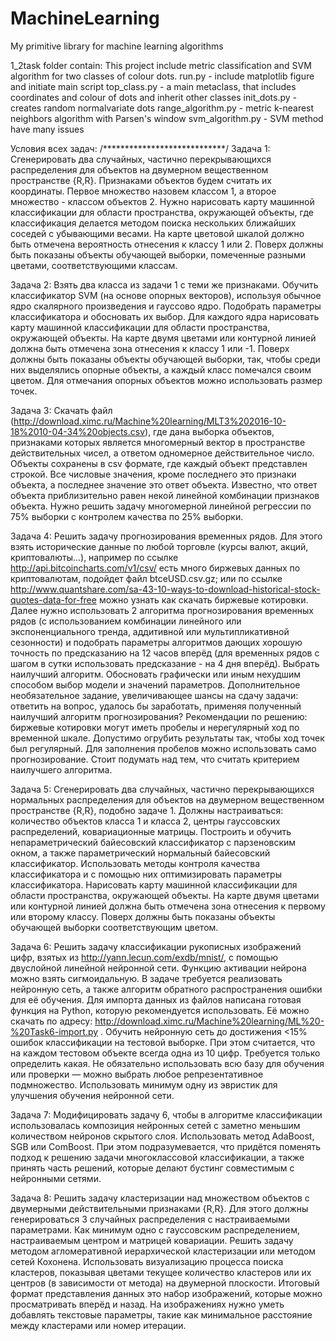# MachineLearning
My primitive library for machine learning algorithms

1_2task folder contain:
This project include metric classification and SVM algorithm for two classes of colour dots. 
run.py - include matplotlib figure and initiate main script
top_class.py - a main metaclass, that includes coordinates and colour of dots and inherit other classes
init_dots.py - creates random normalvariate dots
range_algorithm.py - metric k-nearest neighbors algorithm with Parsen's window
svm_algorithm.py - SVM method have many issues

Условия всех задач:
/****************************/
Задача 1: Сгенерировать два случайных, частично перекрывающихся распределения для объектов на двумерном вещественном пространстве {R,R}. Признаками объектов будем считать их координаты. Первое множество назовем классом 1, а второе множество - классом объектов 2. Нужно нарисовать карту машинной классификации для области пространства, окружающей объекты, где классификация делается методом поиска нескольких ближайших соседей с убывающими весами. На карте цветовой шкалой должно быть отмечена вероятность отнесения к классу 1 или 2. Поверх должны быть показаны объекты обучающей выборки, помеченные разными цветами, соответствующими классам.

Задача 2: Взять два класса из задачи 1 с теми же признаками. Обучить классификатор SVM (на основе опорных векторов), используя обычное ядро скалярного произведения и гауссово ядро. Подобрать параметры классификатора и обосновать их выбор. Для каждого ядра нарисовать карту машинной классификации для области пространства, окружающей объекты. На карте двумя цветами или контурной линией должна быть отмечена зона отнесения к классу 1 или -1. Поверх должны быть показаны объекты обучающей выборки, так, чтобы среди них выделялись опорные объекты, а каждый класс помечался своим цветом. Для отмечания опорных объектов можно использовать размер точек.

Задача 3: Скачать файл (http://download.ximc.ru/Machine%20learning/MLT3%202016-10-18%2010-04-34%20objects.csv), где дана выборка объектов, признаками которых является многомерный вектор в пространстве действительных чисел, а ответом одномерное действительное число. Объекты сохранены в csv формате, где каждый объект представлен строкой. Все числовые значения, кроме последнего это признаки объекта, а последнее значение это ответ объекта. Известно, что ответ объекта приблизительно равен некой линейной комбинации признаков объекта. Нужно решить задачу многомерной линейной регрессии по 75% выборки с контролем качества по 25% выборки.

Задача 4: Решить задачу прогнозирования временных рядов. Для этого взять исторические данные по любой торговле (курсы валют, акций, криптовалюты…), например по ссылке http://api.bitcoincharts.com/v1/csv/ есть много биржевых данных по криптовалютам, подойдет файл btceUSD.csv.gz; или по ссылке http://www.quantshare.com/sa-43-10-ways-to-download-historical-stock-quotes-data-for-free можно узнать как скачать биржевые котировки. Далее нужно использовать 2 алгоритма прогнозирования временных рядов (с использованием комбинации линейного или экспоненциального тренда, аддитивной или мультипликативной сезонности) и подобрать параметры алгоритмов дающих хорошую точность по предсказанию на 12 часов вперёд (для временных рядов с шагом в сутки использовать предсказание - на 4 дня вперёд). Выбрать наилучший алгоритм. Обосновать графически или иным нехудшим способом выбор модели и значений параметров.
Дополнительное необязательное задание, увеличивающее шансы на сдачу задачи: ответить на вопрос, удалось бы заработать, применяя полученный наилучший алгоритм прогнозирования?
Рекомендации по решению: биржевые котировки могут иметь пробелы и нерегулярный ход по временной шкале. Допустимо огрубить результаты так, чтобы ход точек был регулярный. Для заполнения пробелов можно использовать само прогнозирование. Стоит подумать над тем, что считать критерием наилучшего алгоритма.

Задача 5: Сгенерировать два случайных, частично перекрывающихся нормальных распределения для объектов на двумерном вещественном пространстве {R,R}, подобно задаче 1. Должны настраиваться: количество объектов класса 1 и класса 2, центры гауссовских распределений, ковариационные матрицы. Построить и обучить непараметрический байесовский классификатор с парзеновским окном, а также параметрический нормальный байесовский классификатор. Использовать методы контроля качества классификатора и с помощью них оптимизировать параметры классификатора. Нарисовать карту машинной классификации для области пространства, окружающей объекты. На карте двумя цветами или контурной линией должна быть отмечена зона отнесения к первому или второму классу. Поверх должны быть показаны объекты обучающей выборки соответствующим цветом.

Задача 6: Решить задачу классификации рукописных изображений цифр, взятых из http://yann.lecun.com/exdb/mnist/, с помощью двуслойной линейной нейронной сети. Функцию активации нейрона можно взять сигмоидальную. В задаче требуется реализовать нейронную сеть, а также алгоритм обратного распространения ошибки для её обучения. Для импорта данных из файлов написана готовая функция на Python, которую рекомендуется использовать. Её можно скачать по адресу: http://download.ximc.ru/Machine%20learning/ML%20-%20Task6-import.py . Обучить нейронную сеть до достижения <15% ошибок классификации на тестовой выборке. При этом считается, что на каждом тестовом объекте всегда одна из 10 цифр. Требуется только определить какая. Не обязательно использовать всю базу для обучения или проверки — можно выбрать любое репрезентативное подмножество. Использовать минимум одну из эвристик для улучшения обучения нейронной сети.

Задача 7: Модифицировать задачу 6, чтобы в алгоритме классификации использовалась композиция нейронных сетей с заметно меньшим количеством нейронов скрытого слоя. Использовать метод AdaBoost, SGB или ComBoost. При этом подразумевается, что придётся поменять подход к решению задачи многоклассовой классификации, а также принять часть решений, которые делают бустинг совместимым с нейронными сетями.

Задача 8: Решить задачу кластеризации над множеством объектов с двумерными действительными признаками {R,R}. Для этого должны генерироваться 3 случайных распределения с настраиваемыми параметрами. Как минимум одно с гауссовским распределением, настраиваемым центром и матрицей ковариации. Решить задачу методом агломеративной иерархической кластеризации или методом сетей Кохонена. Использовать визуализацию процесса поиска кластеров, показывая цветами текущее количество кластеров или их центров (в зависимости от метода) на двумерной плоскости. Итоговый формат представления данных это набор изображений, которые можно просматривать вперёд и назад. На изображениях нужно уметь добавлять текстовые параметры, такие как минимальное расстояние между кластерами или номер итерации.
